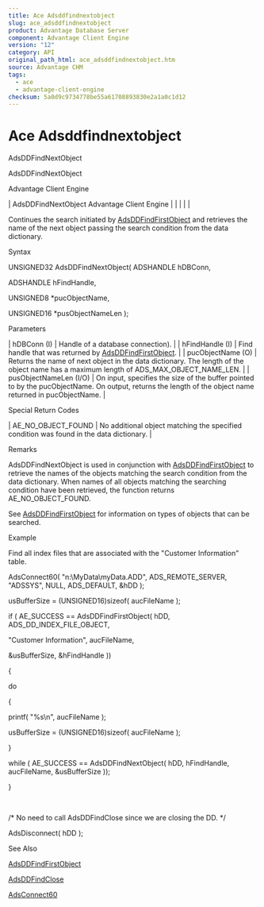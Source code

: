 ```yaml
---
title: Ace Adsddfindnextobject
slug: ace_adsddfindnextobject
product: Advantage Database Server
component: Advantage Client Engine
version: "12"
category: API
original_path_html: ace_adsddfindnextobject.htm
source: Advantage CHM
tags:
  - ace
  - advantage-client-engine
checksum: 5a0d9c9734778be55a61708893830e2a1a0c1d12
---
```


# Ace Adsddfindnextobject

AdsDDFindNextObject

AdsDDFindNextObject

Advantage Client Engine

| AdsDDFindNextObject  Advantage Client Engine |  |  |  |  |

Continues the search initiated by [AdsDDFindFirstObject](ace_adsddfindfirstobject.md) and retrieves the name of the next object passing the search condition from the data dictionary.

Syntax

UNSIGNED32 AdsDDFindNextObject( ADSHANDLE hDBConn,

ADSHANDLE hFindHandle,

UNSIGNED8 \*pucObjectName,

UNSIGNED16 \*pusObjectNameLen );

Parameters

| hDBConn (I) | Handle of a database connection). |
| hFindHandle (I) | Find handle that was returned by [AdsDDFindFirstObject](ace_adsddfindfirstobject.md). |
| pucObjectName (O) | Returns the name of next object in the data dictionary. The length of the object name has a maximum length of ADS\_MAX\_OBJECT\_NAME\_LEN. |
| pusObjectNameLen (I/O) | On input, specifies the size of the buffer pointed to by the pucObjectName. On output, returns the length of the object name returned in pucObjectName. |

Special Return Codes

| AE\_NO\_OBJECT\_FOUND | No additional object matching the specified condition was found in the data dictionary. |

Remarks

AdsDDFindNextObject is used in conjunction with [AdsDDFindFirstObject](ace_adsddfindfirstobject.md) to retrieve the names of the objects matching the search condition from the data dictionary. When names of all objects matching the searching condition have been retrieved, the function returns AE\_NO\_OBJECT\_FOUND.

See [AdsDDFindFirstObject](ace_adsddfindfirstobject.md) for information on types of objects that can be searched.

Example

Find all index files that are associated with the "Customer Information" table.

AdsConnect60( "n:\\MyData\\myData.ADD", ADS\_REMOTE\_SERVER, "ADSSYS", NULL, ADS\_DEFAULT, &hDD );

usBufferSize = (UNSIGNED16)sizeof( aucFileName );

if ( AE\_SUCCESS == AdsDDFindFirstObject( hDD, ADS\_DD\_INDEX\_FILE\_OBJECT,

"Customer Information", aucFileName,

&usBufferSize, &hFindHandle ))

{

do

{

printf( "%s\n", aucFileName );

usBufferSize = (UNSIGNED16)sizeof( aucFileName );

}

while ( AE\_SUCCESS == AdsDDFindNextObject( hDD, hFindHandle, aucFileName, &usBufferSize ));

}

 

/\* No need to call AdsDDFindClose since we are closing the DD. \*/

AdsDisconnect( hDD );

See Also

[AdsDDFindFirstObject](ace_adsddfindfirstobject.md)

[AdsDDFindClose](ace_adsddfindclose.md)

[AdsConnect60](ace_adsconnect60.md)
